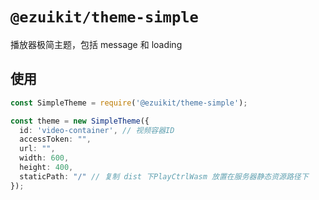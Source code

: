 # `@ezuikit/theme-simple`

播放器极简主题，包括 message 和 loading

## 使用

```ts
const SimpleTheme = require('@ezuikit/theme-simple');

const theme = new SimpleTheme({
  id: 'video-container', // 视频容器ID
  accessToken: "",
  url: "",
  width: 600,
  height: 400,
  staticPath: "/" // 复制 dist 下PlayCtrlWasm 放置在服务器静态资源路径下
});

```

